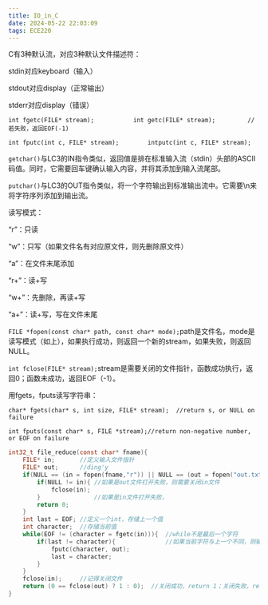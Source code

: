 ```yaml
---
title: IO_in_C
date: 2024-05-22 22:03:09
tags: ECE220
---
```


C有3种默认流，对应3种默认文件描述符：

stdin对应keyboard（输入）

stdout对应display（正常输出）

stderr对应display（错误）

`int fgetc(FILE* stream);			int getc(FILE* stream);			//若失败，返回EOF(-1)`

`int fputc(int c, FILE* stream);		intputc(int c, FILE* stream);`

`getchar()`与LC3的IN指令类似，返回值是排在标准输入流（stdin）头部的ASCII码值。同时，它需要回车键确认输入内容，并将其添加到输入流尾部。

`putchar()`与LC3的OUT指令类似，将一个字符输出到标准输出流中。它需要\n来将字符序列添加到输出流。

读写模式：

“r”：只读

“w”：只写（如果文件名有对应原文件，则先删除原文件）

“a”：在文件末尾添加

“r+”：读+写

“w+”：先删除，再读+写

“a+”：读+写，写在文件末尾

`FILE *fopen(const char* path, const char* mode);`path是文件名，mode是读写模式（如上），如果执行成功，则返回一个新的stream，如果失败，则返回NULL。

`int fclose(FILE* stream);`stream是需要关闭的文件指针，函数成功执行，返回0；函数未成功，返回EOF（-1）。

用fgets，fputs读写字符串：

`char* fgets(char* s, int size, FILE* stream);	//return s, or NULL on failure`

`int fputs(const char* s, FILE *stream);//return non-negative number, or EOF on failure`

```c
int32_t file_reduce(const char* fname){
    FILE* in;		//定义输入文件指针
    FILE* out;		//ding'y
    if(NULL == (in = fopen(fname,"r")) || NULL == (out = fopen("out.txt","w"))){
        if(NULL != in){	//如果是out文件打开失败，则需要关闭in文件
            fclose(in);
        }				//如果是in文件打开失败，
        return 0;
    }
    int last = EOF;	//定义一个int，存储上一个值
    int character;	//存储当前值
    while(EOF != (character = fgetc(in))){	//while不是最后一个字符
        if(last != character){				//如果当前字符与上一个不同，则输出
            fputc(character, out);
            last = character;
        }
    }
    fclose(in);		//记得关闭文件
    return (0 == fclose(out) ? 1 : 0);	//关闭成功，return 1；关闭失败，return 0
}
```

